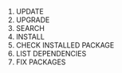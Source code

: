 1. UPDATE
2. UPGRADE
3. SEARCH
4. INSTALL
5. CHECK INSTALLED PACKAGE
6. LIST DEPENDENCIES
7. FIX PACKAGES
